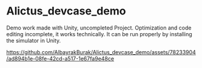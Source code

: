 


# Alictus_devcase_demo
 Demo work made with Unity, uncompleted Project.
Optimization and code editing incomplete, it works technically. It can be run properly by installing the simulator in Unity.


https://github.com/AlbayrakBurak/Alictus_devcase_demo/assets/78233904/ad894b1e-08fe-42cd-a517-1e67fa9e48ce
